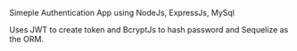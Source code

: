 Simeple Authentication App using NodeJs, ExpressJs, MySql

Uses JWT to create token and BcryptJs to hash password and Sequelize as the ORM.

